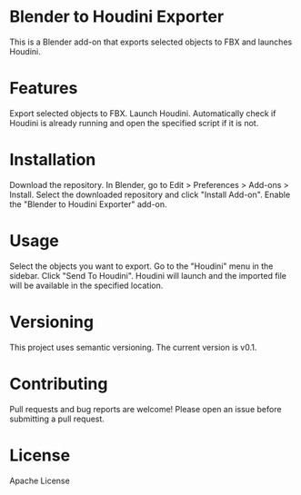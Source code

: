 # Blender to Houdini Exporter

This is a Blender add-on that exports selected objects to FBX and launches Houdini.

# Features

Export selected objects to FBX.
Launch Houdini.
Automatically check if Houdini is already running and open the specified script if it is not.

# Installation

Download the repository.
In Blender, go to Edit > Preferences > Add-ons > Install.
Select the downloaded repository and click "Install Add-on".
Enable the "Blender to Houdini Exporter" add-on.

# Usage

Select the objects you want to export.
Go to the "Houdini" menu in the sidebar.
Click "Send To Houdini".
Houdini will launch and the imported file will be available in the specified location.

# Versioning

This project uses semantic versioning. The current version is v0.1.

# Contributing

Pull requests and bug reports are welcome! Please open an issue before submitting a pull request.

# License

Apache License
